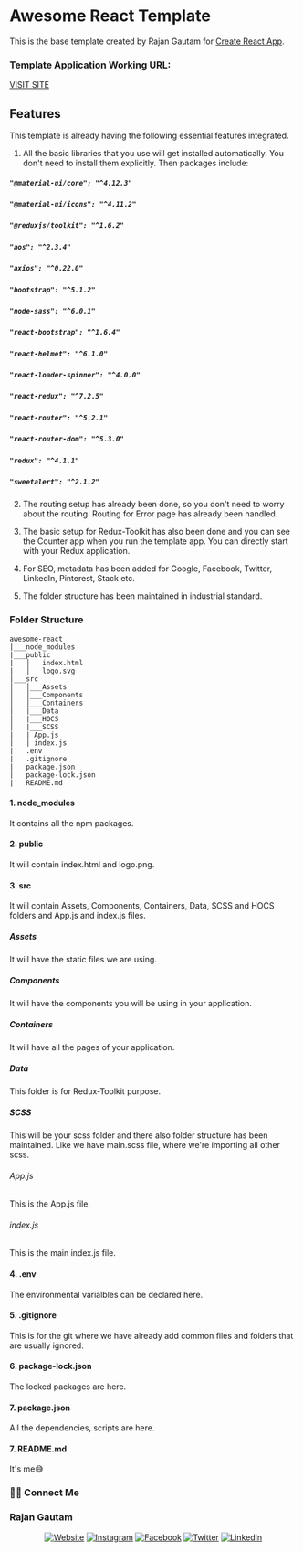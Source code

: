 # Awesome React Template

This is the base template created by Rajan Gautam for [Create React App](https://github.com/rgautam320/Awesome-React).

### Template Application Working URL:

[VISIT SITE](https://rgautam320-awesome-template.netlify.app)

## Features

This template is already having the following essential features integrated.

1. All the basic libraries that you use will get installed automatically. You don't need to install them explicitly. Then packages include:

##### `"@material-ui/core": "^4.12.3"`

##### `"@material-ui/icons": "^4.11.2"`

##### `"@reduxjs/toolkit": "^1.6.2"`

##### `"aos": "^2.3.4"`

##### `"axios": "^0.22.0"`

##### `"bootstrap": "^5.1.2"`

##### `"node-sass": "^6.0.1"`

##### `"react-bootstrap": "^1.6.4"`

##### `"react-helmet": "^6.1.0"`

##### `"react-loader-spinner": "^4.0.0"`

##### `"react-redux": "^7.2.5"`

##### `"react-router": "^5.2.1"`

##### `"react-router-dom": "^5.3.0"`

##### `"redux": "^4.1.1"`

##### `"sweetalert": "^2.1.2"`

2. The routing setup has already been done, so you don't need to worry about the routing. Routing for Error page has already been handled.

3. The basic setup for Redux-Toolkit has also been done and you can see the Counter app when you run the template app. You can directly start with your Redux application.

4. For SEO, metadata has been added for Google, Facebook, Twitter, LinkedIn, Pinterest, Stack etc.

5. The folder structure has been maintained in industrial standard.

### Folder Structure

```
awesome-react
|___node_modules
|___public
|   │   index.html
|   │   logo.svg
|___src
│   │___Assets
│   │___Components
│   │___Containers
|   |___Data
│   |___HOCS
│   |___SCSS
|   | App.js
|   | index.js
|   .env
|   .gitignore
|   package.json
|   package-lock.json
|   README.md
```

#### 1. node_modules

It contains all the npm packages.

#### 2. public

It will contain index.html and logo.png.

#### 3. src

It will contain Assets, Components, Containers, Data, SCSS and HOCS folders and App.js and index.js files.

##### Assets

It will have the static files we are using.

##### Components

It will have the components you will be using in your application.

##### Containers

It will have all the pages of your application.

##### Data

This folder is for Redux-Toolkit purpose.

##### SCSS

This will be your scss folder and there also folder structure has been maintained. Like we have main.scss file, where we're importing all other scss.

###### App.js

This is the App.js file.

###### index.js

This is the main index.js file.

#### 4. .env

The environmental varialbles can be declared here.

#### 5. .gitignore

This is for the git where we have already add common files and folders that are usually ignored.

#### 6. package-lock.json

The locked packages are here.

#### 7. package.json

All the dependencies, scripts are here.

#### 7. README.md

It's me😅

### 🤝🏻 Connect Me

### Rajan Gautam

<p align="center">
<a href="https://www.rajangautam.com.np"><img alt="Website" src="https://img.shields.io/badge/Website-rajangautam.com.np-blue?style=flat-square&logo=google-chrome"></a>
<a href="https://www.instagram.com/rgautam320"><img alt="Instagram" src="https://img.shields.io/badge/Instagram-rgautam320-blue?style=flat-square&logo=instagram"></a>
<a href="https://www.facebook.com/rgautam320"><img alt="Facebook" src="https://img.shields.io/badge/Facebook-rgautam320-blue?style=flat-square&logo=facebook"></a>
<a href="https://www.twitter.com/rgautam320"><img alt="Twitter" src="https://img.shields.io/badge/Twitter-rgautam320-blue?style=flat-square&logo=twitter"></a>
<a href="https://www.linkedin.com/in/rgautam320/"><img alt="LinkedIn" src="https://img.shields.io/badge/LinkedIn-rgautam320-blue?style=flat-square&logo=linkedin"></a>
</p>
